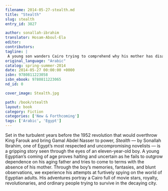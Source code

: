 ```yaml
---
filename: 2014-05-27-stealth.md
title: "Stealth"
slug: stealth
entry_id: 3827

author: sonallah-ibrahim
translator: Hosam-Aboul-Ela
editor: 
contributors: 
tagline: |
 A young son wanders Cairo trying to comprehend why his mother has disappeared
original_language: "Arabic"
catalog: spring-summer-2014
date: 2014-05-27 00:00:00 +0000 
isbn: 9780811223058
isbn_ebook: 9780811223065
nd_id: 0

cover_image: Stealth.jpg

path: /book/stealth
layout: book
category: Fiction
categories: ['New & Forthcoming']
tags: ['Arabic', 'Egypt']
---
```

Set in the turbulent years before the 1952 revolution that would overthrow King Farouk and bring Gamal Abdel Nasser to power, *Stealth* — by Sonallah Ibrahim, one of Egypt’s most respected and uncompromising novelists — is a gripping story seen through the eyes of an eleven-year-old boy. A young Egyptian’s coming of age proves halting and uncertain as he fails to outgrow dependence on his aging father and tries to come to terms with the absence of his mother. Through the boy’s memories, fantasies, and blunt observations, we experience his attempts at furtively spying on the world of Egyptian adults. His adventures portray a Cairo full of movie stars, royalty, revolutionaries, and ordinary people trying to survive in the decaying city. 






